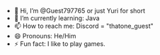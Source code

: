 - 👋 Hi, I’m @Guest797765 or just Yuri for short
- 🌱 I’m currently learning: Java
- 📫 How to reach me: Discord = "thatone_guest"
- 😄 Pronouns: He/Him
- ⚡ Fun fact: I like to play games.

<!---
Guest797765/Guest797765 is a ✨ special ✨ repository because its `README.md` (this file) appears on your GitHub profile.
You can click the Preview link to take a look at your changes.
--->
